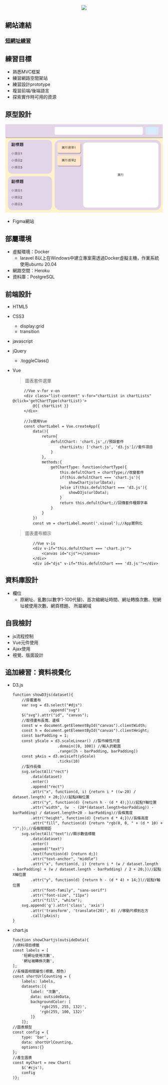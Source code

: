 <p align="center"><a href="https://laravel.com" target="_blank"><img src="https://raw.githubusercontent.com/laravel/art/master/logo-lockup/5%20SVG/2%20CMYK/1%20Full%20Color/laravel-logolockup-cmyk-red.svg" width="400"></a></p>

## 網站連結
### [短網址練習](https://dbtes.herokuapp.com/)

## 練習目標
 * 熟悉MVC框架
 * 練習網路空間架站
 * 練習設計prototype
 * 複習前端/後端語言
 * 探索實作時可用的資源
    
## 原型設計
 ![原型](https://github.com/jerryyehself/Laravel-shorturl/blob/main/prototype.png?raw=true)
 * Figma網站

## 部屬環境
 * 虛擬環境：Docker
    * laravel 8以上在Windows中建立專案需透過Docker虛擬主機，作業系統使用ubuntu 20.04
 * 網路空間：Heroku
 * 資料庫：PostgreSQL
    
## 前端設計
 * HTML5
 * CSS3
    * display:grid
    * transition 
 * javascript
 * jQuery
    * .toggleClass() 
 * Vue
    > 圖表套件選單
        
            //Vue v-for v-on
            <div class="list-content" v-for="chartList in chartLists" @click='getChartType(chartList)'>
                @{{ chartList }}
            </div>
            
            //Js使用Vue
            const chartLabel = Vue.createApp({
                data(){
                    return{
                        defultChart: 'chart.js',//預設套件
                            chartLists: ['chart.js', 'd3.js']//套件項目
                        }
                    },
                    methods:{
                        getChartType: function(chartType){
                            this.defultChart = chartType;//改變套件
                            if(this.defultChart === 'chart.js'){
                                showChartjs(urlData);
                            }else if(this.defultChart === 'd3.js'){
                                showD3js(urlData);
                            }
                            return this.defultChart;//回傳套件種類字串
                        }
                    }
                })
                const vm = chartLabel.mount('.visual');//App實例化
      > 圖表畫布顯示

                //Vue v-is
                <div v-if="this.defultChart === 'chart.js'">
                    <canvas id="cjs"></canvas>
                </div>
                <div id="djs" v-if="this.defultChart === 'd3.js'"></div>

## 資料庫設計
 * 欄位
    * 原網址、亂數(以數字1-100代替)、首次縮網址時間、網址轉換次數、短網址被使用次數、網頁標題、 所屬網域

## 自我檢討
 * js流程控制
 * Vue元件使用
 * Ajax使用
 * 視覺、版面設計

## 追加練習：資料視覺化
 * D3.js
    ```
    function showD3js(dataset){
        //掛載畫布
        var svg = d3.select("#djs")
                    .append("svg")
        $("svg").attr("id", "canvas");
        //取得畫布長寬、邊框
        const w = document.getElementById("canvas").clientWidth;
        const h = document.getElementById("canvas").clientHeight;
        const barPadding = 1;
        const yScale = d3.scaleLinear() //製作線性尺度
                        .domain([0, 100]) //輸入的範圍
                        .range([h - barPadding, barPadding])                         
        const yAxis = d3.axisLeft(yScale)
                        .ticks(10)
        //製作長條
        svg.selectAll("rect")
            .data(dataset)
            .enter()
            .append("rect")
            .attr("x", function(d, i) {return i * ((w-20) / dataset.length) + 20;})//起點X軸位置
            .attr("y", function(d) {return h - (d * 4);})//起點Y軸位置
            .attr("width", (w  - (20*(dataset.length+barPadding)) - barPadding) / dataset.length+20 - barPadding)//長條寬度
            .attr("height", function(d) {return d * 4;})//長條高度
            .attr("fill", function(d) {return "rgb(0, 0, " + (d * 10) + ")";});//長條間間距
        svg.selectAll("text")//顯示數值標籤
            .data(dataset)
            .enter()
            .append("text")
            .text(function(d) {return d;})
            .attr("text-anchor", "middle")
            .attr("x", function(d, i) {return i * (w / dataset.length  - barPadding) + (w / dataset.length - barPadding) / 2 + 20;})//起點X軸位置
            .attr("y", function(d) {return h - (d * 4) + 14;})//起點Y軸位置
            .attr("font-family", "sans-serif")
            .attr("font-size", "11px")
            .attr("fill", "white");
        svg.append('g').attr('class', 'axis')
            .attr('transform', 'translate(20)', 0) //移動尺標到左方
            .call(yAxis);
    }
    ```
 * chart.js
    ```
    function showChartjs(outsideData){
    //資料項目標籤
    const labels = [  
        '短網址使用次數',
        '網址被轉換次數',
    ];
    //長條圖相關屬性(標籤、顏色)
    const shortUrlCounting = {
        labels: labels,
        datasets:[{
            label: "次數",
            data: outsideData,
            backgroundColor: [
                'rgb(255, 255, 132)',
                'rgb(255, 100, 132)'
            ]}
        ]};
    //圖表類型
    const config = {
        type: 'bar',
        data: shortUrlCounting,
        options:{}
    };
    //產生圖表
    const myChart = new Chart(
        $('#cjs'),
        config
    )};
    ```

